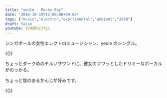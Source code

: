 ```yaml
---
title: "yeule - Pocky Boy"
date: "2018-10-19T12:00:00+09:00"
tags: ["music","electro","exprtimental","ambient","2018"]
draft: false
youtube: IVH5ROzJ7gc
---
```


シンガポールの女性エレクトロミュージシャン、yeule のシングル。

{{<youtube src="IVH5ROzJ7gc" title="yeule - Pocky Boy">}}

ちょっとダークめのチルいサウンドに、彼女のフワっとしたドリミーなボーカルがのっかる。

ちょっと陰のあるかんじが好みです。

{{<youtube src="A_-j4-OZaBo" title="yeule - I miss you this much">}}

